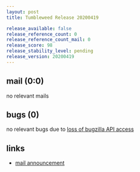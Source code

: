 ```yaml
---
layout: post
title: Tumbleweed Release 20200419

release_available: false
release_reference_count: 0
release_reference_count_mail: 0
release_score: 98
release_stability_level: pending
release_version: 20200419
---
```


## mail (0:0)

no relevant mails

## bugs (0)

<!--more-->

no relevant bugs due to [loss of bugzilla API access](https://bugzilla.opensuse.org/show_bug.cgi?id=1157722)



## links

- [mail announcement](https://lists.opensuse.org/opensuse-factory/2020-04/msg00356.html)
